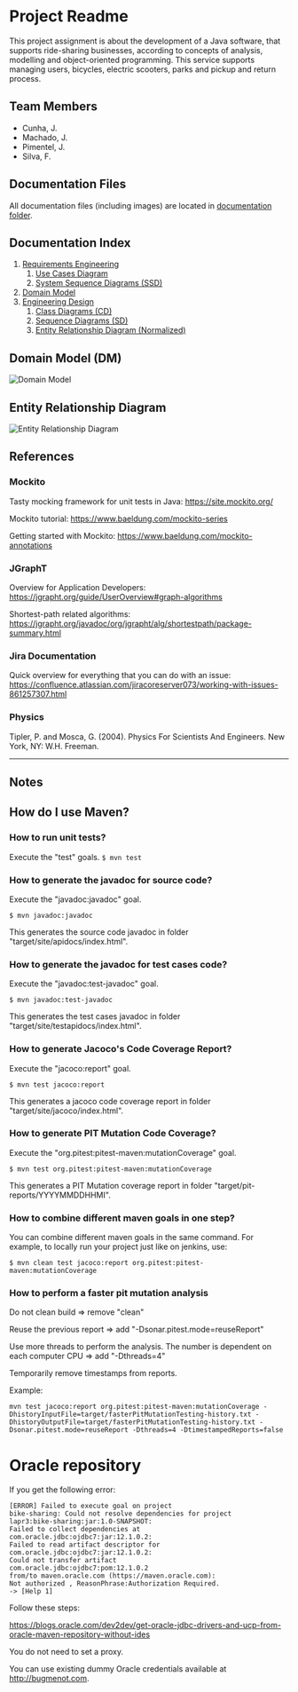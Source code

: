 # Project Readme #

This project assignment is about the development of a Java software, that supports ride-sharing businesses, according to concepts of analysis, modelling and object-oriented programming. This service supports managing users, bicycles, electric scooters, parks and pickup and return process.

## Team Members ##

* Cunha, J.
* Machado, J.
* Pimentel, J.
* Silva, F.

## Documentation Files ##

All documentation files (including images) are located in [documentation folder](./documentation/).

## Documentation Index ##

1. [Requirements Engineering](./documentation/Requirements.md)
    1. [Use Cases Diagram](./documentation/DUC.png)
    2. [System Sequence Diagrams (SSD)](./documentation/Requirements.md)
2. [Domain Model](./documentation/DM_v2.png)
3. [Engineering Design](./documentation/OODesign.md)
    1. [Class Diagrams (CD)](./documentation/ClassDiagrams.md)
    2. [Sequence Diagrams (SD)](./documentation/SequenceDiagrams.md)
    3. [Entity Relationship Diagram (Normalized)](./documentation/ERD.png)


## Domain Model (DM) ##

![Domain Model](./documentation/DM_v2.png)

## Entity Relationship Diagram ##

![Entity Relationship Diagram](./documentation/ERD.png)

## References ##

### Mockito ###

Tasty mocking framework for unit tests in Java: https://site.mockito.org/

Mockito tutorial: https://www.baeldung.com/mockito-series

Getting started with Mockito: https://www.baeldung.com/mockito-annotations

### JGraphT ###

Overview for Application Developers: https://jgrapht.org/guide/UserOverview#graph-algorithms

Shortest-path related algorithms: https://jgrapht.org/javadoc/org/jgrapht/alg/shortestpath/package-summary.html

### Jira Documentation ###

Quick overview for everything that you can do with an issue: https://confluence.atlassian.com/jiracoreserver073/working-with-issues-861257307.html

### Physics ###

Tipler, P. and Mosca, G. (2004). Physics For Scientists And Engineers. New York, NY: W.H. Freeman.

-----------------------

## Notes ##

## How do I use Maven? ##

### How to run unit tests? ###

Execute the "test" goals.
`$ mvn test`

### How to generate the javadoc for source code? ###

Execute the "javadoc:javadoc" goal.

`$ mvn javadoc:javadoc`

This generates the source code javadoc in folder "target/site/apidocs/index.html".

### How to generate the javadoc for test cases code? ###

Execute the "javadoc:test-javadoc" goal.

`$ mvn javadoc:test-javadoc`

This generates the test cases javadoc in folder "target/site/testapidocs/index.html".

### How to generate Jacoco's Code Coverage Report? ###

Execute the "jacoco:report" goal.

`$ mvn test jacoco:report`

This generates a jacoco code coverage report in folder "target/site/jacoco/index.html".

### How to generate PIT Mutation Code Coverage? ###

Execute the "org.pitest:pitest-maven:mutationCoverage" goal.

`$ mvn test org.pitest:pitest-maven:mutationCoverage`

This generates a PIT Mutation coverage report in folder "target/pit-reports/YYYYMMDDHHMI".

### How to combine different maven goals in one step? ###

You can combine different maven goals in the same command. For example, to locally run your project just like on jenkins, use:

`$ mvn clean test jacoco:report org.pitest:pitest-maven:mutationCoverage`

### How to perform a faster pit mutation analysis ###

Do not clean build => remove "clean"

Reuse the previous report => add "-Dsonar.pitest.mode=reuseReport"

Use more threads to perform the analysis. The number is dependent on each computer CPU => add "-Dthreads=4"

Temporarily remove timestamps from reports.

Example:

`mvn test jacoco:report org.pitest:pitest-maven:mutationCoverage -DhistoryInputFile=target/fasterPitMutationTesting-history.txt -DhistoryOutputFile=target/fasterPitMutationTesting-history.txt -Dsonar.pitest.mode=reuseReport -Dthreads=4 -DtimestampedReports=false`

# Oracle repository #

If you get the following error:

```
[ERROR] Failed to execute goal on project 
bike-sharing: Could not resolve dependencies for project 
lapr3:bike-sharing:jar:1.0-SNAPSHOT: 
Failed to collect dependencies at 
com.oracle.jdbc:ojdbc7:jar:12.1.0.2: 
Failed to read artifact descriptor for 
com.oracle.jdbc:ojdbc7:jar:12.1.0.2: 
Could not transfer artifact 
com.oracle.jdbc:ojdbc7:pom:12.1.0.2 
from/to maven.oracle.com (https://maven.oracle.com): 
Not authorized , ReasonPhrase:Authorization Required. 
-> [Help 1]
```

Follow these steps:

https://blogs.oracle.com/dev2dev/get-oracle-jdbc-drivers-and-ucp-from-oracle-maven-repository-without-ides

You do not need to set a proxy.

You can use existing dummy Oracle credentials available at http://bugmenot.com.
